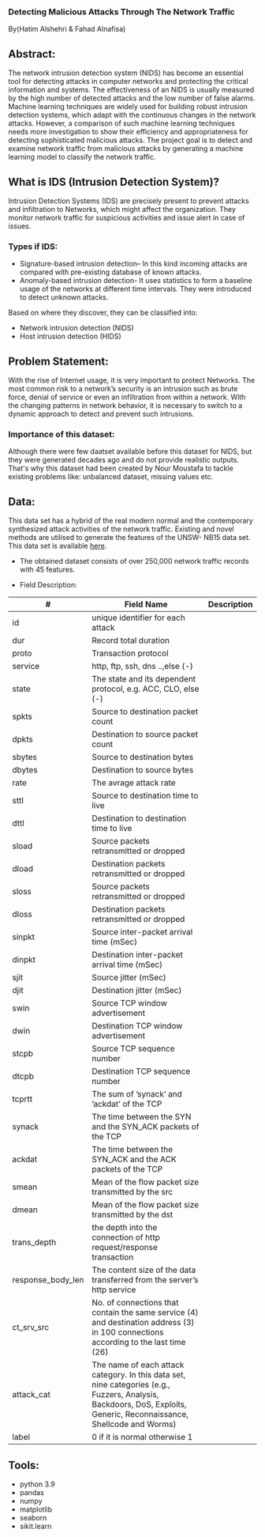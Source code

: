 ### Detecting Malicious Attacks Through The Network Traffic

By(Hatim Alshehri & Fahad Alnafisa)

## Abstract:
The network intrusion detection system (NIDS) has become an essential tool for detecting attacks in computer networks and protecting the critical information and systems. The effectiveness of an NIDS is usually measured by the high number of detected attacks and the low number of false alarms. Machine learning techniques are widely used for building robust intrusion detection systems, which adapt with the continuous changes in the network attacks. However, a comparison of such machine learning techniques needs more investigation to show their efficiency and appropriateness for detecting sophisticated malicious attacks.
The project goal is to detect and examine network traffic from malicious attacks by generating a machine learning model to classify the network traffic.

## What is IDS (Intrusion Detection System)?
Intrusion Detection Systems (IDS) are precisely present to prevent attacks and infiltration to Networks, which might affect the organization. They monitor network traffic for suspicious activities and issue alert in case of issues.

### Types if IDS:
* Signature-based intrusion detection– In this kind incoming attacks are compared with pre-existing database of known attacks.
* Anomaly-based intrusion detection- It uses statistics to form a baseline usage of the networks at different time intervals. They were introduced to detect unknown attacks.

Based on where they discover, they can be classified into:
* Network intrusion detection (NIDS)
* Host intrusion detection (HIDS)

## Problem Statement:
With the rise of Internet usage, it is very important to protect Networks. The most common risk to a network’s security is an intrusion such as brute force, denial of service or even an infiltration from within a network. With the changing patterns in network behavior, it is necessary to switch to a dynamic approach to detect and prevent such intrusions.

### Importance of this dataset:
Although there were few daatset available before this dataset for NIDS, but they were generated decades ago and do not provide realistic outputs. That's why this dataset had been created by Nour Moustafa to tackle existing problems like: unbalanced dataset, missing values etc.


## Data:
This data set has a hybrid of the real modern normal and the contemporary synthesized attack activities of the network traffic. Existing and novel methods are utilised to generate the features of the UNSW- NB15 data set. This data set is available [here](https://cloudstor.aarnet.edu.au/plus/index.php/s/2DhnLGDdEECo4ys?path=%2FUNSW-NB15%20-%20CSV%20Files%2Fa%20part%20of%20training%20and%20testing%20set).

*  The obtained dataset consists of over 250,000 network traffic records with 45 features.

* Field Description:

#| Field Name  | Description |
-| ----------- | ----------- |
| id          | unique identifier for each attack |
| dur         | Record total duration         |
| proto       | Transaction protocol      |
| service     | http, ftp, ssh, dns ..,else (-) |
| state       | The state and its dependent protocol, e.g. ACC, CLO, else (-) |
| spkts       | Source to destination packet count |
| dpkts       | Destination to source packet count |
| sbytes      | Source to destination bytes         |
| dbytes      | Destination to source bytes|
| rate        | The avrage attack rate           |
| sttl        | Source to destination time to live         |
| dttl        | Destination to destination time to live     | 
| sload       | Source packets retransmitted or dropped      |
| dload       | Destination packets retransmitted or dropped      |
| sloss       | Source packets retransmitted or dropped
| dloss       | Destination packets retransmitted or dropped     |
| sinpkt      | Source inter-packet arrival time (mSec)         |
| dinpkt      | Destination inter-packet arrival time (mSec)    |
| sjit        | Source jitter (mSec)                            |
| djit        | Destination jitter (mSec)                     |
| swin        | Source TCP window advertisement               |
| dwin        | Destination TCP window advertisement          |
| stcpb       | Source TCP sequence number                    |
| dtcpb       | Destination TCP sequence number               |
| tcprtt      | The sum of ’synack’ and ’ackdat’ of the TCP   |
| synack      | The time between the SYN and the SYN_ACK packets of the TCP |
| ackdat      | The time between the SYN_ACK and the ACK packets of the TCP |
| smean       | Mean of the flow packet size transmitted by the src         |
| dmean       | Mean of the flow packet size transmitted by the dst         |
| trans_depth | the depth into the connection of http request/response transaction |
| response_body_len | The content size of the data transferred from the server’s http service |
| ct_srv_src     | No. of connections that contain the same service (4) and destination address (3) in 100 connections according to the last time (26)
| attack_cat | The name of each attack category. In this data set, nine categories (e.g., Fuzzers, Analysis, Backdoors, DoS, Exploits, Generic, Reconnaissance, Shellcode and Worms) |
| label | 0 if it is normal otherwise 1 | 

## Tools:
* python 3.9
* pandas
* numpy
* matplotlib
* seaborn
* sikit.learn
